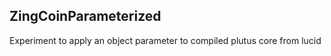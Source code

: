 ## ZingCoinParameterized

Experiment to apply an object parameter to compiled plutus core from lucid